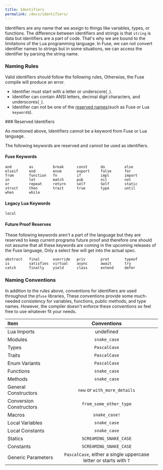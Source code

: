 ```yaml
---
title: Identifiers
permalink: /docs/identifiers/
---
```


Identifiers are any name that we assign to things like variables, types, or functions.
The difference between identifiers and strings is that `string` is data but identifiers are a part of code. That's why we are bound to the limitations of the Lua programming language. In Fuse, we can not convert identifier names to strings but in some situations, we can access the identifier by parsing the string name.

### Naming Rules

Valid identifiers should follow the following rules, Otherwise, the Fuse compile will produce an error.

  - Identifier must start with a letter or underscore(`_`).
  - Identifier can contain ANSI letters, decimal digit characters, and underscores(`_`).
  - Identifier can not be one of the [reserved names](#reserved_names)(such as Fuse or Lua `keyword`s).

<a name="reserved_names" />
### Reserved Identifiers

As mentioned above, Identifiers cannot be a keyword from Fuse or Lua language.

The following keywords are reserved and cannot be used as identifiers.

#### Fuse Keywords

```
and        as         break      const      do         else
elseif     end        enum       export     false      for
from       function   fn         if         impl       import
in         let        match      pub        nil        not
or         repeat     return     self       Self       static
struct     then       trait      true       type       until
when       while
```

#### Legacy Lua Keywords

```
local
```

#### Future Proof Reserves

These following keywords aren't a part of the language but they are reserved to keep current programs future proof and therefore one should not assume that all these keywords are coming in the upcoming releases of the Fuse language, Only a select few will get into the actual spec.

```
abstract   final      override   priv       prot       typeof
is         satisfies  virtual    async      await      try
catch      finally    yield      class      extend     defer
```

### Naming Conventions

In addition to the rules above, conventions for identifiers are used throughout the `@fuse` libraries, These conventions provide some much-needed consistency for variables, functions, public methods, and type names. However, the compiler doesn't enforce these conventions so feel free to use whatever fit your needs.

| Item | Conventions |
|:-----|:-----------:|
| Lua Imports | undefined |
| Modules | `snake_case` |
| Types | `PascalCase` |
| Traits | `PascalCase` |
| Enum Variants | `PascalCase` |
| Functions | `snake_case` |
| Methods | `snake_case` |
| General Constructors | `new` or `with_more_details` |
| Conversion Constructors | `from_some_other_type` |
| Macros | `snake_case!` |
| Local Variables | `snake_case` |
| Local Constants | `snake_case` |
| Statics | `SCREAMING_SNAKE_CASE` |
| Constants | `SCREAMING_SNAKE_CASE` |
| Generic Parameters | `PascalCase`, either a single uppercase letter or starts with `T` |
